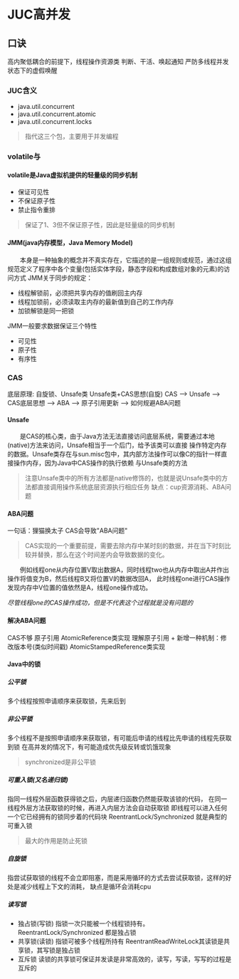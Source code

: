 # JUC高并发

## 口诀
高内聚低耦合的前提下，线程操作资源类
判断、干活、唤起通知
严防多线程并发状态下的虚假唤醒

### JUC含义
- java.util.concurrent
- java.util.concurrent.atomic
- java.util.concurrent.locks
> 指代这三个包，主要用于并发编程

### volatile与
#### volatile是Java虚拟机提供的轻量级的同步机制
- 保证可见性
- 不保证原子性
- 禁止指令重排
> 保证了1、3但不保证原子性，因此是轻量级的同步机制

#### JMM(java内存模型，Java Memory Model)
&emsp;&emsp;本身是一种抽象的概念并不真实存在，它描述的是一组规则或规范，通过这组规范定义了程序中各个变量(包括实体字段，静态字段和构成数组对象的元素)的访问方式
JMM关于同步的规定：
- 线程解锁前，必须把共享内存的值刷回主内存
- 线程加锁前，必须读取主内存的最新值到自己的工作内存
- 加锁解锁是同一把锁

JMM一般要求数据保证三个特性
- 可见性
- 原子性
- 有序性

### CAS
底层原理: 自旋锁、Unsafe类
Unsafe类+CAS思想(自旋)
CAS --> Unsafe --> CAS底层思想 --> ABA --> 原子引用更新 --> 如何规避ABA问题
#### Unsafe
&emsp;&emsp;是CAS的核心类，由于Java方法无法直接访问底层系统，需要通过本地(native)方法来访问，Unsafe相当于一个后门，给予该类可以直接
操作特定内存的数据。Unsafe类存在与sun.misc包中，其内部方法操作可以像C的指针一样直接操作内存，因为Java中CAS操作的执行依赖
与Unsafe类的方法
> 注意Unsafe类中的所有方法都是native修饰的，也就是说Unsafe类中的方法都直接调用操作系统底层资源执行相应任务
缺点：cup资源消耗、ABA问题



#### ABA问题
一句话：狸猫换太子
CAS会导致"ABA问题"

> CAS实现的一个重要前提，需要去除内存中某时刻的数据，并在当下时刻比较并替换，那么在这个时间差内会导致数据的变化。

&emsp;&emsp;例如线程one从内存位置V取出数据A，同时线程two也从内存中取出A并作出操作将值变为B，然后线程B又将位置V的数据改回A，
此时线程one进行CAS操作发现内存中V位置的值依然是A，线程one操作成功。

*尽管线程one的CAS操作成功，但是不代表这个过程就是没有问题的*

#### 解决ABA问题
CAS不够
原子引用 AtomicReference类实现
理解原子引用 + 新增一种机制：修改版本号(类似时间戳) AtomicStampedReference类实现

#### Java中的锁
##### 公平锁 
多个线程按照申请顺序来获取锁，先来后到

##### 非公平锁 
多个线程不是按照申请顺序来获取锁，有可能后申请的线程比先申请的线程先获取到锁
在高并发的情况下，有可能造成优先级反转或饥饿现象
> synchronized是非公平锁

#####   可重入锁(又名递归锁)
指同一线程外层函数获得锁之后，内层递归函数仍然能获取该锁的代码，
在同一线程外层方法获取锁的时候，再进入内层方法会自动获取锁
即线程可以进入任何一个它已经拥有的锁同步着的代码块
ReentrantLock/Synchronized 就是典型的可重入锁
> 最大的作用是防止死锁

##### 自旋锁
指尝试获取锁的线程不会立即阻塞，而是采用循环的方式去尝试获取锁，这样的好处是减少线程上下文的消耗，
缺点是循环会消耗cpu

##### 读写锁
- 独占锁(写锁) 指锁一次只能被一个线程锁持有。ReentrantLock/Synchronized 都是独占锁
- 共享锁(读锁) 指锁可被多个线程所持有 ReentrantReadWriteLock其读锁是共享锁，其写锁是独占锁
- 互斥锁 读锁的共享锁可保证并发读是非常高效的，读写，写读，写写的过程是互斥的































